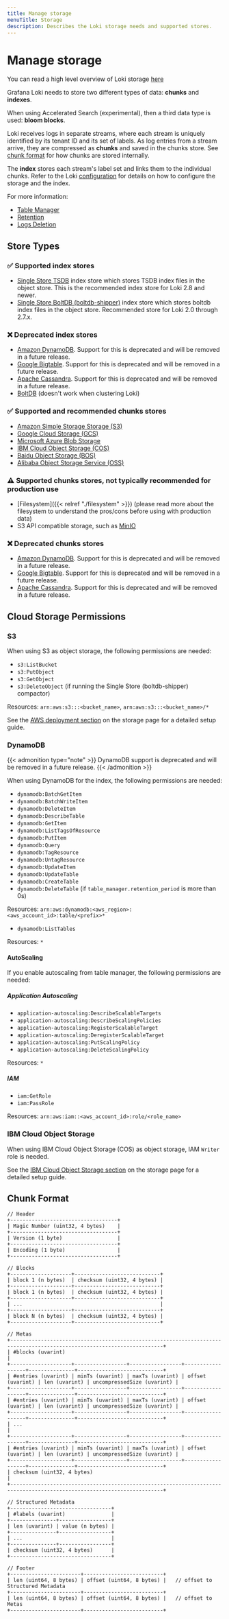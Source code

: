 ```yaml
---
title: Manage storage
menuTitle: Storage
description: Describes the Loki storage needs and supported stores.
---
```

# Manage storage

You can read a high level overview of Loki storage [here](https://grafana.com/docs/loki/<LOKI_VERSION>/configure/storage/)

Grafana Loki needs to store two different types of data: **chunks** and **indexes**.

When using Accelerated Search (experimental), then a third data type is used: **bloom blocks**.

Loki receives logs in separate streams, where each stream is uniquely identified
by its tenant ID and its set of labels. As log entries from a stream arrive,
they are compressed as **chunks** and saved in the chunks store. See [chunk
format](#chunk-format) for how chunks are stored internally.

The **index** stores each stream's label set and links them to the individual
chunks. Refer to the Loki [configuration](https://grafana.com/docs/loki/<LOKI_VERSION>/configure/) for
details on how to configure the storage and the index.

For more information:

- [Table Manager](https://grafana.com/docs/loki/<LOKI_VERSION>/operations/storage/table-manager/)
- [Retention](https://grafana.com/docs/loki/<LOKI_VERSION>/operations/storage/retention/)
- [Logs Deletion](https://grafana.com/docs/loki/<LOKI_VERSION>/operations/storage/logs-deletion/)

## Store Types

### ✅ Supported index stores

- [Single Store TSDB](https://grafana.com/docs/loki/<LOKI_VERSION>/operations/storage/tsdb/) index store which stores TSDB index files in the object store. This is the recommended index store for Loki 2.8 and newer.
- [Single Store BoltDB (boltdb-shipper)](https://grafana.com/docs/loki/<LOKI_VERSION>/operations/storage/boltdb-shipper/) index store which stores boltdb index files in the object store. Recommended store for Loki 2.0 through 2.7.x.

### ❌ Deprecated index stores

- [Amazon DynamoDB](https://aws.amazon.com/dynamodb). Support for this is deprecated and will be removed in a future release.
- [Google Bigtable](https://cloud.google.com/bigtable). Support for this is deprecated and will be removed in a future release.
- [Apache Cassandra](https://cassandra.apache.org). Support for this is deprecated and will be removed in a future release.
- [BoltDB](https://github.com/boltdb/bolt) (doesn't work when clustering Loki)

### ✅ Supported and recommended chunks stores

- [Amazon Simple Storage Storage (S3)](https://aws.amazon.com/s3)
- [Google Cloud Storage (GCS)](https://cloud.google.com/storage/)
- [Microsoft Azure Blob Storage](https://azure.microsoft.com/en-us/products/storage/blobs)
- [IBM Cloud Object Storage (COS)](https://www.ibm.com/cloud/object-storage)
- [Baidu Object Storage (BOS)](https://cloud.baidu.com/product/bos.html)
- [Alibaba Object Storage Service (OSS)](https://www.alibabacloud.com/product/object-storage-service)

### ⚠️ Supported chunks stores, not typically recommended for production use

- [Filesystem]({{< relref "./filesystem" >}}) (please read more about the filesystem to understand the pros/cons before using with production data)
- S3 API compatible storage, such as [MinIO](https://min.io/)

### ❌ Deprecated chunks stores

- [Amazon DynamoDB](https://aws.amazon.com/dynamodb). Support for this is deprecated and will be removed in a future release.
- [Google Bigtable](https://cloud.google.com/bigtable). Support for this is deprecated and will be removed in a future release.
- [Apache Cassandra](https://cassandra.apache.org). Support for this is deprecated and will be removed in a future release.

## Cloud Storage Permissions

### S3

When using S3 as object storage, the following permissions are needed:

- `s3:ListBucket`
- `s3:PutObject`
- `s3:GetObject`
- `s3:DeleteObject` (if running the Single Store (boltdb-shipper) compactor)

Resources: `arn:aws:s3:::<bucket_name>`, `arn:aws:s3:::<bucket_name>/*`

See the [AWS deployment section](https://grafana.com/docs/loki/<LOKI_VERSION>/configure/storage/#aws-deployment-s3-single-store) on the storage page for a detailed setup guide.

### DynamoDB

{{< admonition type="note" >}}
DynamoDB support is deprecated and will be removed in a future release.
{{< /admonition >}}

When using DynamoDB for the index, the following permissions are needed:

- `dynamodb:BatchGetItem`
- `dynamodb:BatchWriteItem`
- `dynamodb:DeleteItem`
- `dynamodb:DescribeTable`
- `dynamodb:GetItem`
- `dynamodb:ListTagsOfResource`
- `dynamodb:PutItem`
- `dynamodb:Query`
- `dynamodb:TagResource`
- `dynamodb:UntagResource`
- `dynamodb:UpdateItem`
- `dynamodb:UpdateTable`
- `dynamodb:CreateTable`
- `dynamodb:DeleteTable` (if `table_manager.retention_period` is more than 0s)

Resources: `arn:aws:dynamodb:<aws_region>:<aws_account_id>:table/<prefix>*`

- `dynamodb:ListTables`

Resources: `*`

#### AutoScaling

If you enable autoscaling from table manager, the following permissions are needed:

##### Application Autoscaling

- `application-autoscaling:DescribeScalableTargets`
- `application-autoscaling:DescribeScalingPolicies`
- `application-autoscaling:RegisterScalableTarget`
- `application-autoscaling:DeregisterScalableTarget`
- `application-autoscaling:PutScalingPolicy`
- `application-autoscaling:DeleteScalingPolicy`

Resources: `*`

##### IAM

- `iam:GetRole`
- `iam:PassRole`

Resources: `arn:aws:iam::<aws_account_id>:role/<role_name>`

### IBM Cloud Object Storage

When using IBM Cloud Object Storage (COS) as object storage, IAM `Writer` role is needed.

See the [IBM Cloud Object Storage section](https://grafana.com/docs/loki/<LOKI_VERSION>/configure/storage/#ibm-deployment-cos-single-store) on the storage page for a detailed setup guide.

## Chunk Format

```
// Header
+-----------------------------------+
| Magic Number (uint32, 4 bytes)    |
+-----------------------------------+
| Version (1 byte)                  |
+-----------------------------------+
| Encoding (1 byte)                 |
+-----------------------------------+

// Blocks
+--------------------+----------------------------+
| block 1 (n bytes)  | checksum (uint32, 4 bytes) |
+--------------------+----------------------------+
| block 1 (n bytes)  | checksum (uint32, 4 bytes) |
+--------------------+----------------------------+
| ...                                             |
+--------------------+----------------------------+
| block N (n bytes)  | checksum (uint32, 4 bytes) |
+--------------------+----------------------------+

// Metas
+------------------------------------------------------------------------------------------------------------------------+
| #blocks (uvarint)                                                                                                      |
+--------------------+-----------------+-----------------+------------------+---------------+----------------------------+
| #entries (uvarint) | minTs (uvarint) | maxTs (uvarint) | offset (uvarint) | len (uvarint) | uncompressedSize (uvarint) |
+--------------------+-----------------+-----------------+------------------+---------------+----------------------------+
| #entries (uvarint) | minTs (uvarint) | maxTs (uvarint) | offset (uvarint) | len (uvarint) | uncompressedSize (uvarint) |
+--------------------+-----------------+-----------------+------------------+---------------+----------------------------+
| ...                                                                                                                    |
+--------------------+-----------------+-----------------+------------------+---------------+----------------------------+
| #entries (uvarint) | minTs (uvarint) | maxTs (uvarint) | offset (uvarint) | len (uvarint) | uncompressedSize (uvarint) |
+--------------------+-----------------+-----------------+------------------+---------------+----------------------------+
| checksum (uint32, 4 bytes)                                                                                             | 
+------------------------------------------------------------------------------------------------------------------------+

// Structured Metadata
+---------------------------------+
| #labels (uvarint)               |
+---------------+-----------------+
| len (uvarint) | value (n bytes) |
+---------------+-----------------+
| ...                             |
+---------------+-----------------+
| checksum (uint32, 4 bytes)      |
+---------------------------------+

// Footer
+-----------------------+--------------------------+
| len (uint64, 8 bytes) | offset (uint64, 8 bytes) |   // offset to Structured Metadata
+-----------------------+--------------------------+
| len (uint64, 8 bytes) | offset (uint64, 8 bytes) |   // offset to Metas
+-----------------------+--------------------------+
```
